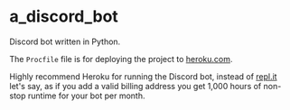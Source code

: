 # a_discord_bot

Discord bot written in Python.

The `Procfile` file is for deploying the project to [heroku.com](https://www.heroku.com/).

Highly recommend Heroku for running the Discord bot, instead of [repl.it](https://repl.it/) let's say, as if you add a valid billing address you get 1,000 hours of non-stop runtime for your bot per month.
